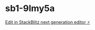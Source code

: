 # sb1-9lmy5a

[Edit in StackBlitz next generation editor ⚡️](https://stackblitz.com/~/github.com/ebfrancis19927/sb1-9lmy5a)